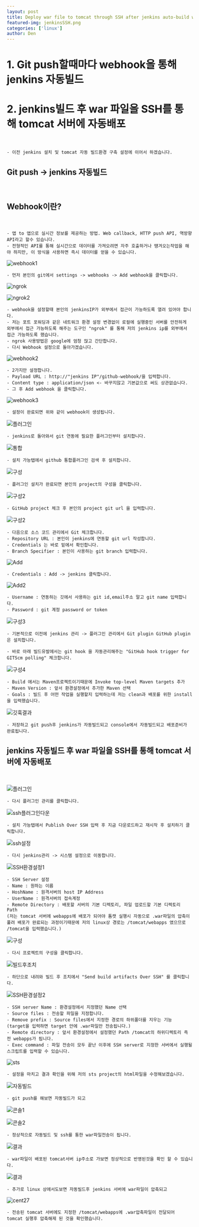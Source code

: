 ```yaml
---
layout: post
title: Deploy war file to tomcat through SSH after jenkins auto-build when git push
featured-img: jenkinsSSH.png
categories: ['linux']
author: Den
---
```


# 1. Git push할때마다 webhook을 통해 jenkins 자동빌드 
# 2. jenkins빌드 후 war 파일을 SSH를 통해 tomcat 서버에 자동배포

<br>

```
- 이전 jenkins 설치 및 tomcat 자동 빌드환경 구축 설정에 이어서 하겠습니다.
```

## Git push -> jenkins 자동빌드
<br>

## Webhook이란?
<br>

```
- 앱 to 앱으로 실시간 정보를 제공하는 방법. Web callback, HTTP push API, 역방향 API라고 할수 있습니다.
- 전형적인 API를 통해 실시간으로 데이터를 가져오려면 자주 호출하거나 떙겨오는작업을 해야 하지만, 이 방식을 사용하면 즉시 데이터를 얻을 수 있습니다.
```
![webhook1](../image/hbshin/20210915/webhook1.PNG)

```
- 먼저 본인의 git에서 settings -> webhooks -> Add webhook을 클릭합니다.
```

![ngrok](../image/hbshin/20210915/ngrok.PNG)


![ngrok2](../image/hbshin/20210915/ngrok2.PNG)

```
- webhook을 설정할때 본인의 jenkinsIP가 외부에서 접근이 가능하도록 열려 있어야 합니다. 
- 저는 포트 포워딩과 같은 네트워크 환경 설정 변경없이 로컬에 실행중인 서버를 안전하게 외부에서 접근 가능하도록 해주는 도구인 "ngrok" 를 통해 저의 jenkins ip를 외부에서 접근 가능하도록 했습니다.
- ngrok 사용방법은 google에 엄청 많고 간단합니다.
- 다시 Webhook 설정으로 돌아가겠습니다.
```
![webhook2](../image/hbshin/20210915/webhook2.PNG)

```
- 2가지만 설정합니다.
- Payload URL : http://"jenkins IP"/github-webhook/을 입력합니다.
- Content type : application/json <- 바꾸지않고 기본값으로 써도 상관없습니다.
- 그 후 Add webhook 을 클릭합니다.
```
![webhook3](../image/hbshin/20210915/webhook3.PNG)

```
- 설정이 완료되면 위와 같이 webhook이 생성됩니다.
```

![플러그인](../image/hbshin/20210915/플러그인.PNG)
```
- jenkins로 돌아와서 git 연동에 필요한 플러그인부터 설치합니다.
```

![통합](../image/hbshin/20210915/통합.PNG)
```
- 설치 가능탭에서 github 통합플러그인 검색 후 설치합니다.
```
![구성](../image/hbshin/20210915/구성.PNG)
```
- 플러그인 설치가 완료되면 본인의 project의 구성을 클릭합니다.
```

![구성2](../image/hbshin/20210915/구성1.PNG)

```
- GitHub project 체크 후 본인의 project git url 을 입력합니다.
```
![구성2](../image/hbshin/20210915/구성2.PNG)

```
- 다음으로 소스 코드 관리에서 Git 체크합니다.
- Repository URL : 본인이 jenkins에 연동할 git url 작성합니다.
- Credentials 는 바로 밑에서 확인합니다.
- Branch Specifier : 본인이 사용하는 git branch 입력합니다.
```
![Add](../image/hbshin/20210915/Add.PNG)

```
- Credentials : Add -> jenkins 클릭합니다.
```

![Add2](../image/hbshin/20210915/Add2.PNG)

```
- Username : 연동하는 깃에서 사용하는 git id,email주소 말고 git name 입력합니다.
- Password : git 계정 password or token
```

![구성3](../image/hbshin/20210915/구성3.PNG)
```
- 기본적으로 이전에 jenkins 관리 -> 플러그인 관리에서 Git plugin GitHub plugin 은 설치합니다.

- 바로 아래 빌드유발에서는 git hook 을 자동관리해주는 "GitHub hook trigger for GITScm polling" 체크합니다.
```
![구성4](../image/hbshin/20210915/구성4.PNG)
```
- Build 에서는 Maven프로젝트이기때문에 Invoke top-level Maven targets 추가
- Maven Version : 앞서 환경설정에서 추가한 Maven 선택
- Goals : 빌드 후 어떤 작업을 실행할지 입력하는데 저는 clean과 배포를 위한 install을 입력했습니다. 
```

![깃훅결과](../image/hbshin/20210915/깃훅결과.PNG)

```
- 저장하고 git push후 jenkins가 자동빌드되고 console에서 자동빌드되고 배포준비가 완료됩니다.
```

## jenkins 자동빌드 후 war 파일을 SSH를 통해 tomcat 서버에 자동배포
<br>

![플러그인](../image/hbshin/20210915/플러그인.PNG)
```
- 다시 플러그인 관리를 클릭합니다.
```
![ssh플러그인다운](../image/hbshin/20210915/ssh플러그인다운.PNG)
```
- 설치 가능탭에서 Publish Over SSH 입력 후 지금 다운로드하고 재시작 후 설치하기 클릭합니다.
```
![ssh설정](../image/hbshin/20210915/ssh설정.PNG)
```
- 다시 jenkins관리 -> 시스템 설정으로 이동합니다.
```
![SSH환경설정1](../image/hbshin/20210915/SSH환경설정1.PNG)
```
- SSH Server 설정
- Name : 원하는 이름
- HoshName : 원격서버의 host IP Address
- UserName : 원격서버의 접속계정
- Remote Directory : 배포할 서버의 기본 디렉토리, 파일 업로드할 기본 디렉토리 Path 
(저는 tomcat 서버에 webapps에 배포가 되어야 톰캣 실행시 자동으로 .war파일의 압축이 풀려 배포가 완료되는 과정이기때문에 저의 linux상 경로는 /tomcat/webapps 였으므로 /tomcat을 입력했습니다.)
```
![구성](../image/hbshin/20210915/구성.PNG)
```
- 다시 프로젝트의 구성을 클릭합니다.
```
![빌드후조치](../image/hbshin/20210915/빌드후조치.PNG)
```
- 하단으로 내려와 빌드 후 조치에서 "Send build artifacts Over SSH" 를 클릭합니다.
```
![SSH환경설정2](../image/hbshin/20210915/SSH환경설정2.PNG)
```
- SSH server Name : 환경설정에서 지정했던 Name 선택
- Source files : 전송할 파일을 지정합니다. 
- Remove prefix : Source files에서 지정한 경로의 하위폴더를 지우는 기능
(target을 입력하면 target 안에 .war파일만 전송됩니다.)
- Remote directory : 앞서 환경설정에서 설정했던 Path /tomcat의 하위디렉토리 즉 전 webapps가 됩니다.
- Exec command : 파일 전송이 모두 끝난 이후에 SSH server로 지정한 서버에서 실행될 스크립트를 입력할 수 있습니다.
```
![sts](../image/hbshin/20210915/sts.PNG)
```
- 설정을 마치고 결과 확인을 위해 저의 sts project의 html파일을 수정해보겠습니다.
```
![자동빌드](../image/hbshin/20210915/자동빌드.PNG)
```
- git push를 해보면 자동빌드가 되고 
```
![콘솔1](../image/hbshin/20210915/콘솔1.PNG)

![콘솔2](../image/hbshin/20210915/콘솔2.PNG)
```
- 정상적으로 자동빌드 및 ssh를 통한 war파일전송이 됩니다.
```
![결과](../image/hbshin/20210915/결과.PNG)
```
- war파일이 배포된 tomcat서버 ip주소로 가보면 정상적으로 반영된것을 확인 할 수 있습니다.
```
![결과](../image/hbshin/20210915/cent72.PNG)
```
- 추가로 linux 상에서도보면 자동빌드후 jenkins 서버에 war파일이 압축되고
```
![cent27](../image/hbshin/20210915/cent27.PNG)
```
- 전송된 tomcat 서버에도 지정한 /tomcat/webapps에 .war압축파일이 전달되어 tomcat 실행후 압축해제 된 것을 확인했습니다.
```